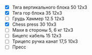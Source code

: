 - [x] Тяга вертикального блока 50 12x3
- [x] Тяга гор блока 35 12x3
- [ ] Грудь Хаммер 12.5 12x3
- [x] Chess press 30 10x3
- [ ] Махи в стороны 5, 6 кг 12х3
- [ ] Бицепс кабель 15 12х3
- [ ] Трицепс ручка канат 17,5 10х3
- [ ] Пресс